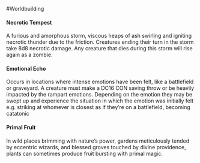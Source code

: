 #Worldbuilding 

#### Necrotic Tempest

A furious and amorphous storm, viscous heaps of ash swirling and igniting necrotic thunder due to the friction. Creatures ending their turn in the storm take 8d8 necrotic damage. Any creature that dies during this storm will rise again as a zombie.

  
#### Emotional Echo

Occurs in locations where intense emotions have been felt, like a battlefield or graveyard. A creature must make a DC16 CON saving throw or be heavily impacted by the rampart emotions. Depending on the emotion they may be swept up and experience the situation in which the emotion was initially felt e.g. striking at whomever is closest as if they’re on a battlefield, becoming catatonic 


#### Primal Fruit

In wild places brimming with nature’s power, gardens meticulously tended by eccentric wizards, and blessed groves touched by divine providence, plants can sometimes produce fruit bursting with primal magic.